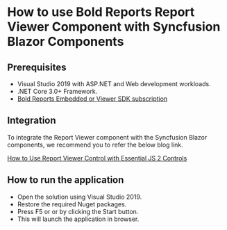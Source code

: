 # How to use Bold Reports Report Viewer Component with Syncfusion Blazor Components

## Prerequisites

* Visual Studio 2019 with ASP.NET and Web development workloads.
* .NET Core 3.0+ Framework.
* [Bold Reports Embedded or Viewer SDK subscription](https://www.boldreports.com/pricing/embedded)

## Integration

To integrate the Report Viewer component with the Syncfusion Blazor components, we recommend you to refer the below blog link.

[How to Use Report Viewer Control with Essential JS 2 Controls](https://www.boldreports.com/blog/how-to-use-report-viewer-component-with-syncfusion-blazor-components)

## How to run the application

* Open the solution using Visual Studio 2019.
* Restore the required Nuget packages.
* Press F5 or or by clicking the Start button.
* This will launch the application in browser.
